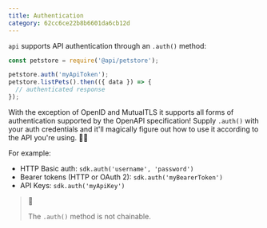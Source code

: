 ```yaml
---
title: Authentication
category: 62cc6ce22b8b6601da6cb12d
---
```


`api` supports API authentication through an `.auth()` method:

```js
const petstore = require('@api/petstore');

petstore.auth('myApiToken');
petstore.listPets().then(({ data }) => {
  // authenticated response
});
```

With the exception of OpenID and MutualTLS it supports all forms of authentication supported by the OpenAPI specification! Supply `.auth()` with your auth credentials and it'll magically figure out how to use it according to the API you're using. 🧙‍♀️

For example:

- HTTP Basic auth: `sdk.auth('username', 'password')`
- Bearer tokens (HTTP or OAuth 2): `sdk.auth('myBearerToken')`
- API Keys: `sdk.auth('myApiKey')`

> 📘
>
> The `.auth()` method is not chainable.
